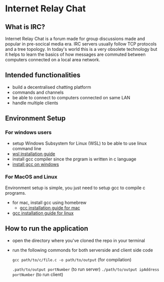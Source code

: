 
# Internet Relay Chat

## What is IRC?
Internet Relay Chat is a forum made for group discussions made and popular in pre-socical media era. IRC servers usually follow TCP protocols and a tree topology. In today's world this is a very obsolete technology but it helps to learn the basics of how messages are commuted between computers connected on a local area network.

## Intended functionalities
+ build a decentralised chatting platform
+ commands and channels
+ be able to connect to computers connected on same LAN
+ handle multiple clients

## Environment Setup

### For windows users
+ setup Windows Subsystem for Linux (WSL) to be able to use linux command line
+ [wsl installation guide](https://learn.microsoft.com/en-us/windows/wsl/install "guide")
+ install gcc compiler since the prgram is written in c language
+ [install gcc on windows](https://www.scaler.com/topics/c/c-compiler-for-windows/)

### For MacOS and Linux
Environment setup is simple, you just need to setup gcc to compile c programs.
+ for mac, install gcc using homebrew 
  - [gcc installation guide for mac](https://www.scaler.com/topics/c/c-compiler-for-windows/)
+ [gcc installation guide for linux](https://www.geeksforgeeks.org/how-to-install-gcc-compiler-on-linux/)

## How to run the application
+ open the directory where you've cloned the repo in your terminal
+ run the following commonds for both serverside and client side code

  `gcc path/to/c/file.c -o path/to/output` (for compilation)

  `.path/to/output portNumber` (to run server)
  `./path/to/output ipAddress portNumber` (to run client)